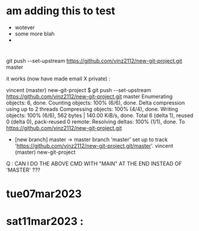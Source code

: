 # am adding this to test
- wotever
- some more blah
- 

# 
git push --set-upstream https://github.com/vinz2112/new-git-project.git master

it works (now have made email X private) :

vincent (master) new-git-project
$ git push --set-upstream https://github.com/vinz2112/new-git-project.git master
Enumerating objects: 6, done.
Counting objects: 100% (6/6), done.
Delta compression using up to 2 threads
Compressing objects: 100% (4/4), done.
Writing objects: 100% (6/6), 562 bytes | 140.00 KiB/s, done.
Total 6 (delta 1), reused 0 (delta 0), pack-reused 0
remote: Resolving deltas: 100% (1/1), done.
To https://github.com/vinz2112/new-git-project.git
 * [new branch]      master -> master
branch 'master' set up to track 'https://github.com/vinz2112/new-git-project.git/master'.
vincent (master) new-git-project

Q : CAN I DO THE ABOVE CMD WITH "MAIN" AT THE END INSTEAD OF 'MASTER' ???

# tue07mar2023

# sat11mar2023 :
